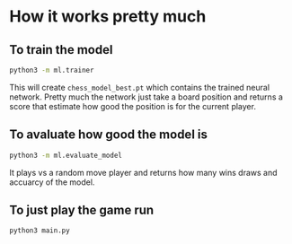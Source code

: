 # How it works pretty much

## To train the model  
```bash
python3 -m ml.trainer
```
This will create `chess_model_best.pt` which contains the trained neural network. Pretty much the network just take a board position and returns a score that estimate how good the position is for the current player.

## To avaluate how good the model is
```bash
python3 -m ml.evaluate_model
```
It plays vs a random move player and returns how many wins draws and accuarcy of the model.

## To just play the game run 
```bash
python3 main.py 
```
